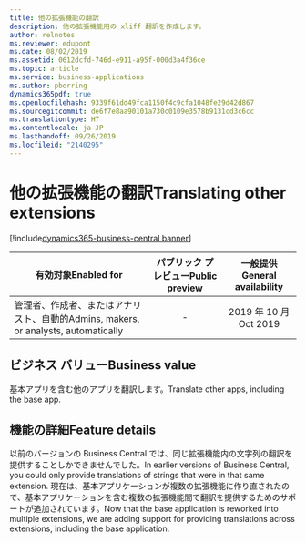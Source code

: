 ```yaml
---
title: 他の拡張機能の翻訳
description: 他の拡張機能用の xliff 翻訳を作成します。
author: relnotes
ms.reviewer: edupont
ms.date: 08/02/2019
ms.assetid: 0612dcfd-746d-e911-a95f-000d3a4f36ce
ms.topic: article
ms.service: business-applications
ms.author: pborring
dynamics365pdf: true
ms.openlocfilehash: 9339f61dd49fca1150f4c9cfa1048fe29d42d867
ms.sourcegitcommit: de6f7e8aa90101a730c0109e3578b9131cd3c6cc
ms.translationtype: HT
ms.contentlocale: ja-JP
ms.lasthandoff: 09/26/2019
ms.locfileid: "2140295"
---
```

# <a name="translating-other-extensions"></a><span data-ttu-id="578fe-103">他の拡張機能の翻訳</span><span class="sxs-lookup"><span data-stu-id="578fe-103">Translating other extensions</span></span>
[!include[dynamics365-business-central banner](../includes/dynamics365-business-central.md)]

| <span data-ttu-id="578fe-104">有効対象</span><span class="sxs-lookup"><span data-stu-id="578fe-104">Enabled for</span></span>    |  <span data-ttu-id="578fe-105">パブリック プレビュー</span><span class="sxs-lookup"><span data-stu-id="578fe-105">Public preview</span></span> | <span data-ttu-id="578fe-106">一般提供</span><span class="sxs-lookup"><span data-stu-id="578fe-106">General availability</span></span> | 
| ---------- | :----------: |:----------: |
|<span data-ttu-id="578fe-107">管理者、作成者、またはアナリスト、自動的</span><span class="sxs-lookup"><span data-stu-id="578fe-107">Admins, makers, or analysts, automatically</span></span>|-| <span data-ttu-id="578fe-108">2019 年 10 月</span><span class="sxs-lookup"><span data-stu-id="578fe-108">Oct 2019</span></span>|


## <a name="business-value"></a><span data-ttu-id="578fe-109">ビジネス バリュー</span><span class="sxs-lookup"><span data-stu-id="578fe-109">Business value</span></span>
<!-- bv start -->
<span data-ttu-id="578fe-110">基本アプリを含む他のアプリを翻訳します。</span><span class="sxs-lookup"><span data-stu-id="578fe-110">Translate other apps, including the base app.</span></span>
<!-- bv end -->



## <a name="feature-details"></a><span data-ttu-id="578fe-111">機能の詳細</span><span class="sxs-lookup"><span data-stu-id="578fe-111">Feature details</span></span>
<!--feature detail start -->
<span data-ttu-id="578fe-112">以前のバージョンの Business Central では、同じ拡張機能内の文字列の翻訳を提供することしかできませんでした。</span><span class="sxs-lookup"><span data-stu-id="578fe-112">In earlier versions of Business Central, you could only provide translations of strings that were in that same extension.</span></span> <span data-ttu-id="578fe-113">現在は、基本アプリケーションが複数の拡張機能に作り直されたので、基本アプリケーションを含む複数の拡張機能間で翻訳を提供するためのサポートが追加されています。</span><span class="sxs-lookup"><span data-stu-id="578fe-113">Now that the base application is reworked into multiple extensions, we are adding support for providing translations across extensions, including the base application.</span></span>
<!--feature detail end -->











